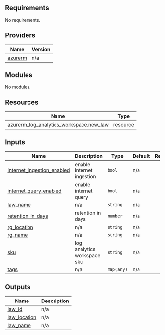 ## Requirements

No requirements.

## Providers

| Name | Version |
|------|---------|
| <a name="provider_azurerm"></a> [azurerm](#provider\_azurerm) | n/a |

## Modules

No modules.

## Resources

| Name | Type |
|------|------|
| [azurerm_log_analytics_workspace.new_law](https://registry.terraform.io/providers/hashicorp/azurerm/latest/docs/resources/log_analytics_workspace) | resource |

## Inputs

| Name | Description | Type | Default | Required |
|------|-------------|------|---------|:--------:|
| <a name="input_internet_ingestion_enabled"></a> [internet\_ingestion\_enabled](#input\_internet\_ingestion\_enabled) | enable internet ingestion | `bool` | n/a | yes |
| <a name="input_internet_query_enabled"></a> [internet\_query\_enabled](#input\_internet\_query\_enabled) | enable internet query | `bool` | n/a | yes |
| <a name="input_law_name"></a> [law\_name](#input\_law\_name) | n/a | `string` | n/a | yes |
| <a name="input_retention_in_days"></a> [retention\_in\_days](#input\_retention\_in\_days) | retention in days | `number` | n/a | yes |
| <a name="input_rg_location"></a> [rg\_location](#input\_rg\_location) | n/a | `string` | n/a | yes |
| <a name="input_rg_name"></a> [rg\_name](#input\_rg\_name) | n/a | `string` | n/a | yes |
| <a name="input_sku"></a> [sku](#input\_sku) | log analytics workspace sku | `string` | n/a | yes |
| <a name="input_tags"></a> [tags](#input\_tags) | n/a | `map(any)` | n/a | yes |

## Outputs

| Name | Description |
|------|-------------|
| <a name="output_law_id"></a> [law\_id](#output\_law\_id) | n/a |
| <a name="output_law_location"></a> [law\_location](#output\_law\_location) | n/a |
| <a name="output_law_name"></a> [law\_name](#output\_law\_name) | n/a |
